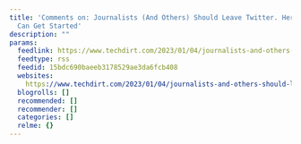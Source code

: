 ```yaml
---
title: 'Comments on: Journalists (And Others) Should Leave Twitter. Here’s How They
  Can Get Started'
description: ""
params:
  feedlink: https://www.techdirt.com/2023/01/04/journalists-and-others-should-leave-twitter-heres-how-they-can-get-started/comments/feed/
  feedtype: rss
  feedid: 15bdc690baeeb3178529ae3da6fcb408
  websites:
    https://www.techdirt.com/2023/01/04/journalists-and-others-should-leave-twitter-heres-how-they-can-get-started/: true
  blogrolls: []
  recommended: []
  recommender: []
  categories: []
  relme: {}
---
```


